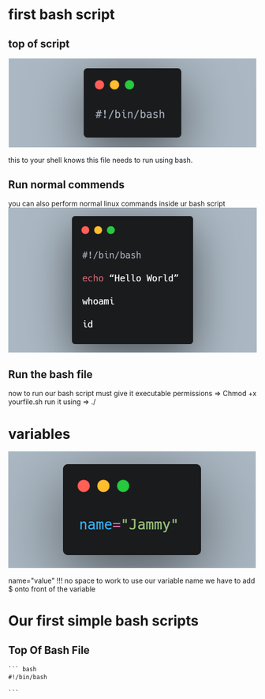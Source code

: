 
# first bash script
## top of script
![alt](images/top-of-script.png)

this to your shell knows this file needs to run using bash.
## Run normal commends
you can also perform normal linux commands inside ur bash script
![alt](images/commend-inside.png)
## Run the bash file
now to run our bash script must give it executable permissions => Chmod +x yourfile.sh
run it using => ./

# variables
![alt](images/variable-name.png)

name="value" !!! no space to work
to use our variable name we have to add $ onto front of the variable 



# Our first simple bash scripts

## Top Of Bash File
    ``` bash 
    #!/bin/bash

    ```